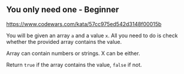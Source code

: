 ## You only need one - Beginner


https://www.codewars.com/kata/57cc975ed542d3148f00015b


You will be given an array `a` and a value `x`. All you need to do is check whether the provided array contains the value.

Array can contain numbers or strings. X can be either.

Return `true` if the array contains the value, `false` if not.
